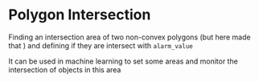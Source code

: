 # Polygon Intersection

Finding an intersection area of two non-convex polygons (but here made that ) and defining if they are intersect with ```alarm_value```

It can be used in machine learning to set some areas and monitor the intersection of objects in this area